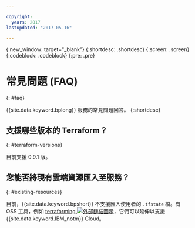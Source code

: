 ```yaml
---

copyright:
  years: 2017
lastupdated: "2017-05-16"

---
```


{:new_window: target="_blank"}
{:shortdesc: .shortdesc}
{:screen: .screen}
{:codeblock: .codeblock}
{:pre: .pre}


# 常見問題 (FAQ)
{: #faq}

{{site.data.keyword.bplong}} 服務的常見問題回答。
{:shortdesc}

## 支援哪些版本的 Terraform？
{: #terraform-versions}

目前支援 0.9.1 版。 

## 您能否將現有雲端資源匯入至服務？
{: #existing-resources}

 目前，{{site.data.keyword.bpshort}} 不支援匯入使用者的 `.tfstate` 檔。有 OSS 工具，例如 <a href="https://github.com/dtan4/terraforming">terraforming <img src="../../icons/launch-glyph.svg" alt="外部鏈結圖示"></a>，它們可以延伸以支援 {{site.data.keyword.IBM_notm}} Cloud。
